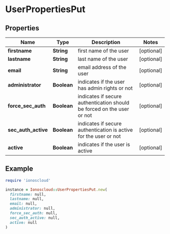 # UserPropertiesPut

## Properties

| Name | Type | Description | Notes |
| ---- | ---- | ----------- | ----- |
| **firstname** | **String** | first name of the user | [optional] |
| **lastname** | **String** | last name of the user | [optional] |
| **email** | **String** | email address of the user | [optional] |
| **administrator** | **Boolean** | indicates if the user has admin rights or not | [optional] |
| **force_sec_auth** | **Boolean** | indicates if secure authentication should be forced on the user or not | [optional] |
| **sec_auth_active** | **Boolean** | indicates if secure authentication is active for the user or not | [optional] |
| **active** | **Boolean** | indicates if the user is active | [optional] |

## Example

```ruby
require 'ionoscloud'

instance = Ionoscloud::UserPropertiesPut.new(
  firstname: null,
  lastname: null,
  email: null,
  administrator: null,
  force_sec_auth: null,
  sec_auth_active: null,
  active: null
)
```

